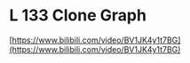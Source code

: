 # L 133 Clone Graph
 
[https://www.bilibili.com/video/BV1JK4y1t7BG](https://www.bilibili.com/video/BV1JK4y1t7BG)